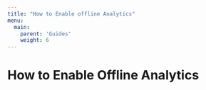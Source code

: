 ```yaml
---
title: "How to Enable offline Analytics"
menu:
  main:
    parent: 'Guides'
    weight: 6
---
```


# How to Enable Offline Analytics
